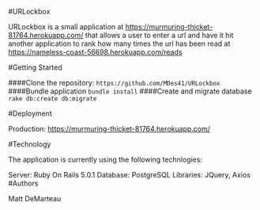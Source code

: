 #URLockbox

URLockbox is a small application at https://murmuring-thicket-81764.herokuapp.com/ that allows a user to enter a url and have it hit another application to rank how many times the url has been read at https://nameless-coast-56698.herokuapp.com/reads

#Getting Started

####Clone the repository:
  ```https://github.com/MDes41/URLockbox```
####Bundle application
  ```bundle install```
####Create and migrate database
  ```rake db:create db:migrate```

#Deployment

Production: https://murmuring-thicket-81764.herokuapp.com/

#Technology

The application is currently using the following technlogies:

Server: Ruby On Rails 5.0.1
Database: PostgreSQL
Libraries: JQuery, Axios
#Authors

Matt DeMarteau